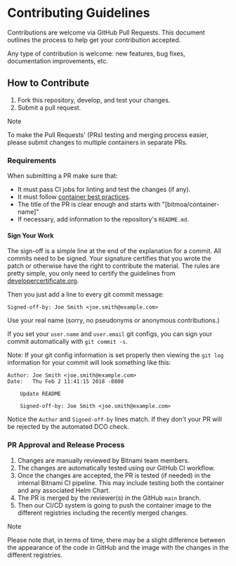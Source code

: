 # Contributing Guidelines

Contributions are welcome via GitHub Pull Requests. This document outlines the process to help get your contribution accepted.

Any type of contribution is welcome: new features, bug fixes, documentation improvements, etc.

## How to Contribute

1. Fork this repository, develop, and test your changes.
2. Submit a pull request.

> [!NOTE]
> To make the Pull Requests' (PRs) testing and merging process easier, please submit changes to multiple containers in separate PRs.

### Requirements

When submitting a PR make sure that:

- It must pass CI jobs for linting and test the changes (if any).
- It must follow [container best practices](https://engineering.bitmoa.com/articles/best-practices-writing-a-dockerfile.html).
- The title of the PR is clear enough and starts with "[bitmoa/container-name]"
- If necessary, add information to the repository's `README.md`.

#### Sign Your Work

The sign-off is a simple line at the end of the explanation for a commit. All commits need to be signed. Your signature certifies that you wrote the patch or otherwise have the right to contribute the material. The rules are pretty simple, you only need to certify the guidelines from [developercertificate.org](https://developercertificate.org/).

Then you just add a line to every git commit message:

```text
Signed-off-by: Joe Smith <joe.smith@example.com>
```

Use your real name (sorry, no pseudonyms or anonymous contributions.)

If you set your `user.name` and `user.email` git configs, you can sign your commit automatically with `git commit -s`.

Note: If your git config information is set properly then viewing the `git log` information for your commit will look something like this:

```text
Author: Joe Smith <joe.smith@example.com>
Date:   Thu Feb 2 11:41:15 2018 -0800

    Update README

    Signed-off-by: Joe Smith <joe.smith@example.com>
```

Notice the `Author` and `Signed-off-by` lines match. If they don't your PR will be rejected by the automated DCO check.

### PR Approval and Release Process

1. Changes are manually reviewed by Bitnami team members.
2. The changes are automatically tested using our GitHub CI workflow.
3. Once the changes are accepted, the PR is tested (if needed) in the internal Bitnami CI pipeline. This may include testing both the container and any associated Helm Chart.
4. The PR is merged by the reviewer(s) in the GitHub `main` branch.
5. Then our CI/CD system is going to push the container image to the different registries including the recently merged changes.

> [!NOTE]
> Please note that, in terms of time, there may be a slight difference between the appearance of the code in GitHub and the image with the changes in the different registries.
